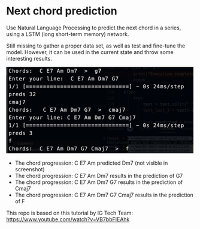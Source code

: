 # Next chord prediction

Use Natural Language Processing to predict the next chord in a series, using a LSTM (long short-term memory) network.

Still missing to gather a proper data set, as well as test and fine-tune the model. However, it can be used in the current state and throw some interesting results.

<img src="assets/example-prediction.png" alt="Sample Prediction" width="500"/>

- The chord progression: C E7 Am predicted Dm7 (not visible in screenshot)
- The chord progression: C E7 Am Dm7 results in the prediction of G7
- The chord progression: C E7 Am Dm7 G7 results in the prediction of Cmaj7
- The chord progression: C E7 Am Dm7 G7 Cmaj7 results in the prediction of F

This repo is based on this tutorial by 
IG Tech Team: https://www.youtube.com/watch?v=VB7bbFIEAhk